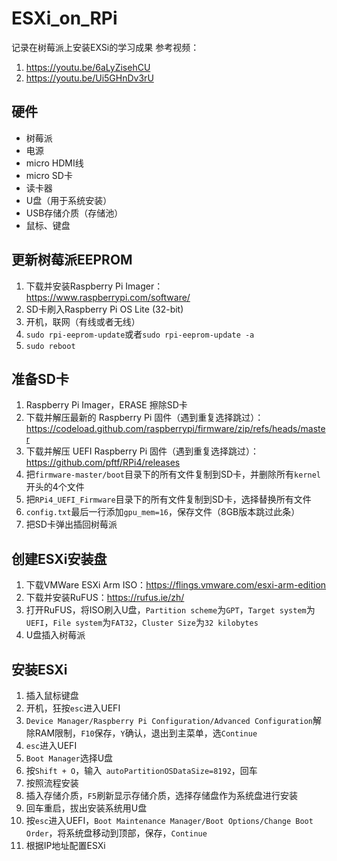 # ESXi_on_RPi
记录在树莓派上安装EXSi的学习成果
参考视频：
1. https://youtu.be/6aLyZisehCU
2. https://youtu.be/Ui5GHnDv3rU
## 硬件
- 树莓派
- 电源
- micro HDMI线
- micro SD卡
- 读卡器
- U盘（用于系统安装）
- USB存储介质（存储池）
- 鼠标、键盘
## 更新树莓派EEPROM
1. 下载并安装Raspberry Pi Imager：https://www.raspberrypi.com/software/
2. SD卡刷入Raspberry Pi OS Lite (32-bit)  
3. 开机，联网（有线或者无线）
4. `sudo rpi-eeprom-update`或者`sudo rpi-eeprom-update -a`
5. `sudo reboot`
## 准备SD卡
1. Raspberry Pi Imager，ERASE 擦除SD卡  
2. 下载并解压最新的 Raspberry Pi 固件（遇到重复选择跳过）：https://codeload.github.com/raspberrypi/firmware/zip/refs/heads/master
3. 下载并解压 UEFI Raspberry Pi 固件（遇到重复选择跳过）：https://github.com/pftf/RPi4/releases
4. 把`firmware-master/boot`目录下的所有文件复制到SD卡，并删除所有`kernel`开头的4个文件
5. 把`RPi4_UEFI_Firmware`目录下的所有文件复制到SD卡，选择替换所有文件
6. `config.txt`最后一行添加`gpu_mem=16`，保存文件（8GB版本跳过此条）
7. 把SD卡弹出插回树莓派
## 创建ESXi安装盘
1. 下载VMWare ESXi Arm ISO：https://flings.vmware.com/esxi-arm-edition
2. 下载并安装RuFUS：https://rufus.ie/zh/
3. 打开RuFUS，将ISO刷入U盘，`Partition scheme`为`GPT`，`Target system`为`UEFI`，`File system`为`FAT32`，`Cluster Size`为`32 kilobytes` 
4. U盘插入树莓派
## 安装ESXi
1. 插入鼠标键盘
2. 开机，狂按`esc`进入UEFI
3. `Device Manager/Raspberry Pi Configuration/Advanced Configuration`解除RAM限制，`F10`保存，`Y`确认，退出到主菜单，选`Continue`
4. `esc`进入UEFI
5. `Boot Manager`选择U盘
6. 按`Shift + O`，输入` autoPartitionOSDataSize=8192`，回车
7. 按照流程安装
8. 插入存储介质，`F5`刷新显示存储介质，选择存储盘作为系统盘进行安装
9. 回车重启，拔出安装系统用U盘
10. 按`esc`进入UEFI，`Boot Maintenance Manager/Boot Options/Change Boot Order`，将系统盘移动到顶部，保存，`Continue`
11. 根据IP地址配置ESXi
